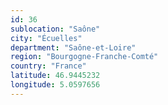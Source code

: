 ```yaml
---
id: 36
sublocation: "Saône"
city: "Écuelles"
department: "Saône-et-Loire"
region: "Bourgogne-Franche-Comté"
country: "France"
latitude: 46.9445232
longitude: 5.0597656
---
```

